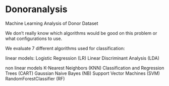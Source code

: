 # Donoranalysis
Machine Learning Analysis of Donor Dataset

We don’t  really  know which algorithms would be good on this problem 
or what configurations to use. 

We evaluate 7 different algorithms used for classification:

linear models: 
Logistic Regression (LR)
Linear Discriminant Analysis (LDA)

non linear models
K-Nearest Neighbors (KNN)
Classification and Regression Trees (CART)
Gaussian Naive Bayes (NB)
Support Vector Machines (SVM)
RandomForestClassifier (RF)
